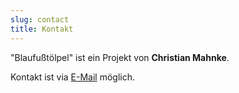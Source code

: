 ```yaml
---
slug: contact
title: Kontakt
---
```

"Blaufußtölpel" ist ein Projekt von **Christian Mahnke**.

Kontakt ist via [E-Mail](mailto:blaufusstoelpel@projektemacher.org) möglich.

